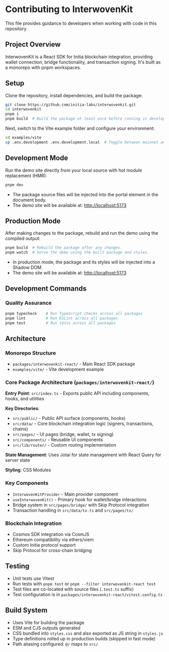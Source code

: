 # Contributing to InterwovenKit

This file provides guidance to developers when working with code in this repository.

## Project Overview

InterwovenKit is a React SDK for Initia blockchain integration, providing wallet connection, bridge functionality, and transaction signing. It's built as a monorepo with pnpm workspaces.

## Setup

Clone the repository, install dependencies, and build the package:

```bash
git clone https://github.com/initia-labs/interwovenkit.git
cd interwovenkit
pnpm i
pnpm build  # Build the package at least once before running in development mode.
```

Next, switch to the Vite example folder and configure your environment:

```bash
cd examples/vite
cp .env.development .env.development.local  # Toggle between mainnet and testnet in this file.
```

## Development Mode

Run the demo site directly from your local source with hot module replacement (HMR):

```bash
pnpm dev
```

- The package source files will be injected into the portal element in the document body.
- The demo site will be available at: [http://localhost:5173](http://localhost:5173)

## Production Mode

After making changes to the package, rebuild and run the demo using the compiled output:

```bash
pnpm build  # Rebuild the package after any changes.
pnpm watch  # Serve the demo using the built package and styles.
```

- In production mode, the package and its styles will be injected into a Shadow DOM.
- The demo site will be available at: [http://localhost:5173](http://localhost:5173)

## Development Commands

### Quality Assurance

```bash
pnpm typecheck    # Run TypeScript checks across all packages
pnpm lint         # Run ESLint across all packages
pnpm test         # Run tests across all packages
```

## Architecture

### Monorepo Structure

- `packages/interwovenkit-react/` - Main React SDK package
- `examples/vite/` - Vite development example

### Core Package Architecture (`packages/interwovenkit-react/`)

**Entry Point**: `src/index.ts` - Exports public API including components, hooks, and utilities

**Key Directories**:

- `src/public/` - Public API surface (components, hooks)
- `src/data/` - Core blockchain integration logic (signers, transactions, chains)
- `src/pages/` - UI pages (bridge, wallet, tx signing)
- `src/components/` - Reusable UI components
- `src/lib/router/` - Custom routing implementation

**State Management**: Uses Jotai for state management with React Query for server state

**Styling**: CSS Modules

### Key Components

- `InterwovenKitProvider` - Main provider component
- `useInterwovenKit()` - Primary hook for wallet/bridge interactions
- Bridge system in `src/pages/bridge/` with Skip Protocol integration
- Transaction handling in `src/data/tx.ts` and `src/pages/tx/`

### Blockchain Integration

- Cosmos SDK integration via CosmJS
- Ethereum compatibility via ethers/viem
- Custom Initia protocol support
- Skip Protocol for cross-chain bridging

## Testing

- Unit tests use Vitest
- Run tests with `pnpm test` or `pnpm --filter interwovenkit-react test`
- Test files are co-located with source files (`.test.ts` suffix)
- Test configuration is in `packages/interwovenkit-react/vitest.config.ts`

## Build System

- Uses Vite for building the package
- ESM and CJS outputs generated
- CSS bundled into `styles.css` and also exported as JS string in `styles.js`
- Type definitions rolled up in production builds (skipped in fast mode)
- Path aliasing configured: `@/` maps to `src/`
